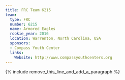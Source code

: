 ```yaml
---
title: FRC Team 6215
team:
  type: FRC
  number: 6215
  name: Armored Eagles
  rookie_year: 2016
  location: Warrenton, North Carolina, USA
  sponsors:
  - Compass Youth Center
  links:
    Website: http://www.compassyouthcenters.org
---
```


{% include remove_this_line_and_add_a_paragraph %}
